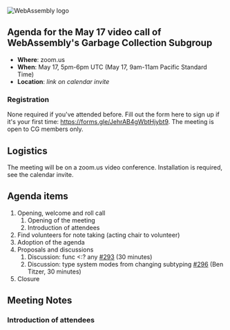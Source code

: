 ![WebAssembly logo](/images/WebAssembly.png)

## Agenda for the May 17 video call of WebAssembly's Garbage Collection Subgroup

- **Where**: zoom.us
- **When**: May 17, 5pm-6pm UTC (May 17, 9am-11am Pacific Standard Time)
- **Location**: *link on calendar invite*

### Registration

None required if you've attended before. Fill out the form here to sign up if
it's your first time: https://forms.gle/JehrAB4gWbtHjybt9. The meeting is open
to CG members only.

## Logistics

The meeting will be on a zoom.us video conference.
Installation is required, see the calendar invite.

## Agenda items

1. Opening, welcome and roll call
    1. Opening of the meeting
    1. Introduction of attendees
1. Find volunteers for note taking (acting chair to volunteer)
1. Adoption of the agenda
1. Proposals and discussions
    1. Discussion: func <:? any [#293](https://github.com/WebAssembly/gc/issues/293) (30 minutes)
    2. Discussion: type system modes from changing subtyping [#296](https://github.com/WebAssembly/gc/issues/296) (Ben Titzer, 30 minutes)
1. Closure

## Meeting Notes

### Introduction of attendees
